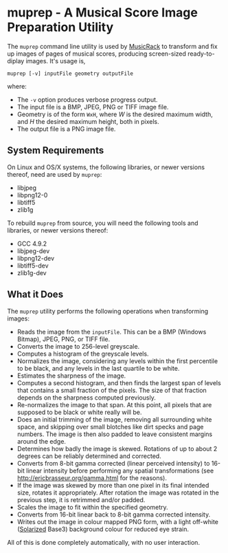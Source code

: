 # muprep - A Musical Score Image Preparation Utility

The `muprep` command line utility is used by [MusicRack](../README.md) to
transform and fix up images of pages of musical scores, producing screen-sized
ready-to-diplay images. It's usage is,

    muprep [-v] inputFile geometry outputFile

where:

* The `-v` option produces verbose progress output.
* The input file is a BMP, JPEG, PNG or TIFF image file.
* Geometry is of the form `WxH`, where _W_ is the desired maximum width, and
  _H_ the desired maximum height, both in pixels.
* The output file is a PNG image file.

## System Requirements

On Linux and OS/X systems, the following libraries, or newer versions thereof,
need are used by `muprep`:

* libjpeg
* libpng12-0
* libtiff5
* zlib1g

To rebuild `muprep` from source, you will need the following tools and
libraries, or newer versions thereof:

* GCC 4.9.2
* libjpeg-dev
* libpng12-dev
* libtiff5-dev
* zlib1g-dev

## What it Does

The `muprep` utility performs the following operations when transforming
images:

* Reads the image from the `inputFile`. This can be a BMP (Windows Bitmap),
  JPEG, PNG, or TIFF file.
* Converts the image to 256-level greyscale.
* Computes a histogram of the greyscale levels.
* Normalizes the image, considering any levels within the first percentile to
  be black, and any levels in the last quartile to be white.
* Estimates the sharpness of the image.
* Computes a second histogram, and then finds the largest span of levels that
  contains a small fraction of the pixels. The size of that fraction depends on
  the sharpness computed previously.
* Re-normalizes the image to that span. At this point, all pixels that are
  supposed to be black or white really will be.
* Does an initial trimming of the image, removing all surrounding white space,
  and skipping over small blotches like dirt specks and page numbers. The image
  is then also padded to leave consistent margins around the edge.
* Determines how badly the image is skewed. Rotations of up to about 2 degrees
  can be reliably determined and corrected.
* Converts from 8-bit gamma corrected (linear perceived intensity) to 16-bit
  linear intensity before performing any spatial transformations (see
  <http://ericbrasseur.org/gamma.html> for the reasons).
* If the image was skewed by more than one pixel in its final intended size,
  rotates it appropriately. After rotation the image was rotated in the
  previous step, it is retrimmed and/or padded.
* Scales the image to fit within the specified geometry.
* Converts from 16-bit linear back to 8-bit gamma corrected intensity.
* Writes out the image in colour mapped PNG form, with a light off-white
  ([Solarized](https://ethanschoonover.com/solarized/) Base3) background colour
  for reduced eye strain.

All of this is done completely automatically, with no user interaction.
